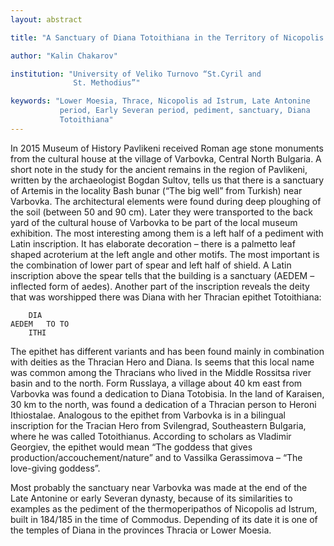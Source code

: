 ```yaml
---
layout: abstract

title: "A Sanctuary of Diana Totoithiana in the Territory of Nicopolis ad Istrum"

author: "Kalin Chakarov"

institution: "University of Veliko Turnovo “St.Cyril and
              St. Methodius”"

keywords: "Lower Moesia, Thrace, Nicopolis ad Istrum, Late Antonine
           period, Early Severan period, pediment, sanctuary, Diana
           Totoithiana"
---
```


In 2015 Museum of History Pavlikeni received Roman age stone monuments
from the cultural house at the village of Varbovka, Central North
Bulgaria. A short note in the study for the ancient remains in the
region of Pavlikeni, written by the archaeologist Bogdan Sultov, tells
us that there is a sanctuary of Artemis in the locality Bash bunar
(“The big well” from Turkish) near Varbovka. The architectural
elements were found during deep ploughing of the soil (between 50 and
90 cm). Later they were transported to the back yard of the cultural
house of Varbovka to be part of the local museum exhibition. The most
interesting among them is a left half of a pediment with Latin
inscription. It has elaborate decoration – there is a palmetto leaf
shaped acroterium at the left angle and other motifs. The most
important is the combination of lower part of spear and left half of
shield. A Latin inscription above the spear tells that the building is
a sanctuary (AEDEM – inflected form of aedes). Another part of the
inscription reveals the deity that was worshipped there was Diana with
her Thracian epithet Totoithiana:

		DIA
	AEDEM 	TO TO
		ITHI

The epithet has different variants and has been found mainly in
combination with deities as the Thracian Hero and Diana. Is seems that
this local name was common among the Thracians who lived in the Middle
Rossitsa river basin and to the north. Form Russlaya, a village about
40 km east from Varbovka was found a dedication to Diana Totobisia. In
the land of Karaisen, 30 km to the north, was found a dedication of a
Thracian person to Heroni Ithiostalae. Analogous to the epithet from
Varbovka is in a bilingual inscription for the Tracian Hero from
Svilengrad, Southeastern Bulgaria, where he was called
Totoithianus. According to scholars as Vladimir Georgiev, the epithet
would mean “The goddess that gives production/accouchement/nature” and
to Vassilka Gerassimova – “The love-giving goddess”.

Most probably the sanctuary near Varbovka was made at the end of the
Late Antonine or early Severan dynasty, because of its similarities to
examples as the pediment of the thermoperipathos of Nicopolis ad
Istrum, built in 184/185 in the time of Commodus. Depending of its
date it is one of the temples of Diana in the provinces Thracia or
Lower Moesia.
